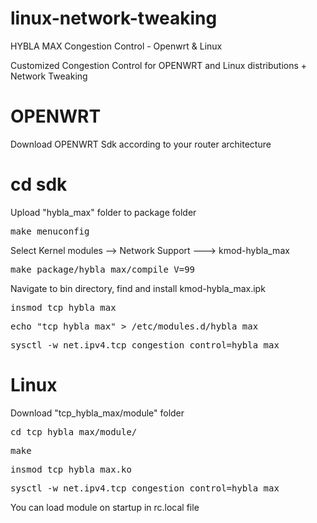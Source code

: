 # linux-network-tweaking
HYBLA MAX Congestion Control - Openwrt &amp; Linux

Customized Congestion Control for OPENWRT and Linux distributions + Network Tweaking


# OPENWRT

Download OPENWRT Sdk according to your router architecture

# cd sdk

Upload "hybla_max" folder to package folder
 
<pre>make menuconfig</pre>
 
Select Kernel modules --> Network Support ---> kmod-hybla_max
  
<pre>make package/hybla_max/compile V=99</pre>

Navigate to bin directory, find and install kmod-hybla_max.ipk
 
<pre>insmod tcp_hybla_max</pre>
  
<pre>echo "tcp_hybla_max" > /etc/modules.d/hybla_max</pre>
  
<pre>sysctl -w net.ipv4.tcp_congestion_control=hybla_max</pre>

# Linux

Download "tcp_hybla_max/module" folder

<pre>cd tcp_hybla_max/module/</pre>
  
<pre>make</pre>
  
<pre>insmod tcp_hybla_max.ko</pre>
  
<pre>sysctl -w net.ipv4.tcp_congestion_control=hybla_max</pre>

You can load module on startup in rc.local file

